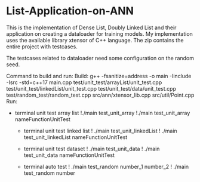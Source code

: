 # List-Application-on-ANN
This is the implementation of Dense List, Doubly Linked List and their application on creating a dataloader for training models. My implementation uses the available library xtensor of C++ language. The zip contains the entire project with testcases.

The testcases related to dataloader need some configuration on the random seed.

Command to build and run:
Build: g++ -fsanitize=address  -o main -Iinclude -Isrc -std=c++17 main.cpp test/unit_test/arrayList/unit_test.cpp test/unit_test/linkedList/unit_test.cpp test/unit_test/data/unit_test.cpp test/random_test/random_test.cpp src/ann/xtensor_lib.cpp src/util/Point.cpp
Run:
* terminal unit test array list
    !./main test_unit_array
    !./main test_unit_array nameFunctionUnitTest

    * terminal unit test linked list
    ! ./main test_unit_linkedList
    ! ./main test_unit_linkedList nameFunctionUnitTest

    * terminal unit test dataset
    ! ./main test_unit_data
    ! ./main test_unit_data nameFunctionUnitTest

    * terminal auto test
    ! ./main test_random number_1 number_2
    ! ./main test_random number
